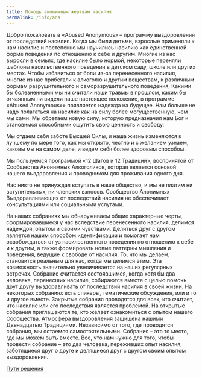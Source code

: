 ```yaml
---
title: Помощь анонимным жертвам насилия
permalink: /info/ada
---
```

Добро пожаловать в «Abused Anonymous» – программу выздоровления от последствий насилия. Когда мы были детьми, взрослые применяли к нам насилие и постепенно мы научились насилию как единственной форме поведения по отношению к себе и другим. Многие из нас выросли в семьях, где насилие было нормой, некоторые переняли шаблоны насильственного поведения в детском саду, школе или других местах. Чтобы избавиться от боли из-за перенесенного насилия, многие из нас прибегали к алкоголю и другим веществам, к различным формам разрушительного и саморазрушительного поведения, Какими бы болезненными мы ни считали наши травмы в прошлом, каким бы отчаянным ни видели наше настоящее положение, в программе «Abused Anonymous»» появляется надежда на будущее. Нам больше не надо полагаться на насилие как на силу более могущественную, чем мы сами. Мы обретаем новую силу, которую предназначил нам Бог и становимся способными ощутить свою ценность и свободу.

Мы отдаем себя заботе Высшей Силы, и наша жизнь изменяются к лучшему по мере того, как мы открыто, честно и с желанием узнаем, каковы мы на самом деле, и ведем себя более здоровым способом.

Мы пользуемся программой «12 Шагов и 12 Традиций», воспринятой от Сообщества Анонимных Алкоголиков, которая является основой нашего выздоровления и проводником для проживания одного дня.

Нас никто не принуждал вступать в наше общество, и мы не платим ни вступительных, ни членских взносов. Сообщество Анонимных Выздоравливающих от последствий насилия не обеспечивает консультациями или социальными услугами.

На наших собраниях мы обнаруживаем общие характерные черты, сформировавшиеся у нас вследствие перенесенного насилия, делимся надеждой, опытом и своими чувствами. Делиться друг с другом является нашим способом идентификации и помогает нам освобождаться от уз насильственного поведения по отношению к себе и к другим, а также формировать новые паттерны мышления и поведения, ведущие к свободе от насилия. То, что мы делаем, становится реальным для нас, когда мы делимся этим. Эта возможность значительно увеличивается на наших регулярных встречах. Собрание считается состоявшимся, когда хотя бы два человека, перенесших насилие, собираются вместе с целью помочь друг другу выздоравливать от последствий насилия в своей жизни. На некоторых собраниях есть спикеры, тематические обсуждения, или и то и другое вместе. Закрытые собрания проводятся для всех, кто считает, что насилие или его последствия является проблемой. На открытые собрания приглашаются те, кто желает ознакомиться с опытом нашего Сообщества. Атмосфера выздоровления защищена нашими Двенадцатью Традициями. Независимо от того, где проводятся собрания, мы остаемся самостоятельными. Собрания – это то место, где мы можем быть вместе. Все, что нам нужно для того, чтобы провести собрание – это два человека, переживших опыт насилия, заботящиеся друг о друге и делящиеся друг с другом своим опытом выздоровления.

[Пути решения](/solutions/ada)
